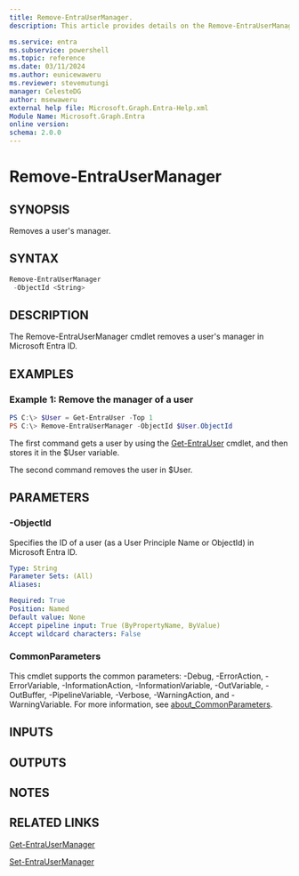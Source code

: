 ```yaml
---
title: Remove-EntraUserManager.
description: This article provides details on the Remove-EntraUserManager command.

ms.service: entra
ms.subservice: powershell
ms.topic: reference
ms.date: 03/11/2024
ms.author: eunicewaweru
ms.reviewer: stevemutungi
manager: CelesteDG
author: msewaweru
external help file: Microsoft.Graph.Entra-Help.xml
Module Name: Microsoft.Graph.Entra
online version:
schema: 2.0.0
---
```


# Remove-EntraUserManager

## SYNOPSIS
Removes a user's manager.

## SYNTAX

```powershell
Remove-EntraUserManager 
 -ObjectId <String> 
```

## DESCRIPTION
The Remove-EntraUserManager cmdlet removes a user's manager in Microsoft Entra ID.

## EXAMPLES

### Example 1: Remove the manager of a user
```powershell
PS C:\> $User = Get-EntraUser -Top 1
PS C:\> Remove-EntraUserManager -ObjectId $User.ObjectId
```

The first command gets a user by using the [Get-EntraUser](./Get-EntraUser.md) cmdlet, and then stores it in the $User variable.

The second command removes the user in $User.

## PARAMETERS

### -ObjectId
Specifies the ID of a user (as a User Principle Name or ObjectId) in Microsoft Entra ID.

```yaml
Type: String
Parameter Sets: (All)
Aliases:

Required: True
Position: Named
Default value: None
Accept pipeline input: True (ByPropertyName, ByValue)
Accept wildcard characters: False
```

### CommonParameters
This cmdlet supports the common parameters: -Debug, -ErrorAction, -ErrorVariable, -InformationAction, -InformationVariable, -OutVariable, -OutBuffer, -PipelineVariable, -Verbose, -WarningAction, and -WarningVariable. For more information, see [about_CommonParameters](https://go.microsoft.com/fwlink/?LinkID=113216).

## INPUTS

## OUTPUTS

## NOTES

## RELATED LINKS

[Get-EntraUserManager](Get-EntraUserManager.md)

[Set-EntraUserManager](Set-EntraUserManager.md)

